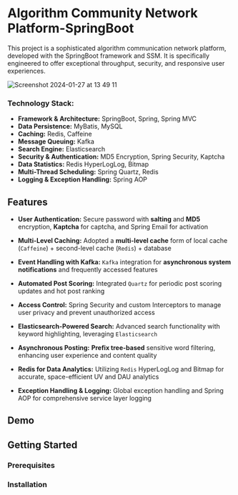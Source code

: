 # Algorithm Community Network Platform-SpringBoot

This project is a sophisticated algorithm communication network platform, developed with the SpringBoot framework and SSM. It is specifically engineered to offer exceptional throughput, security, and responsive user experiences.

![Screenshot 2024-01-27 at 13 49 11](https://github.com/Wilson-ZheLin/Algorithm-Community-Network-SpringBoot/assets/145169519/d47dd67b-44ac-4141-8de1-b43715380d34)

### Technology Stack:
* **Framework & Architecture:** SpringBoot, Spring, Spring MVC
* **Data Persistence:** MyBatis, MySQL
* **Caching:** Redis, Caffeine
* **Message Queuing:** Kafka
* **Search Engine:** Elasticsearch
* **Security & Authentication:** MD5 Encryption, Spring Security, Kaptcha
* **Data Statistics:** Redis HyperLogLog, Bitmap
* **Multi-Thread Scheduling:** Spring Quartz, Redis
* **Logging & Exception Handling:** Spring AOP

Features
--------

* **User Authentication:** Secure password with **salting** and **MD5** encryption, **Kaptcha** for captcha, and Spring Email for activation

* **Multi-Level Caching:** Adopted a **multi-level cache** form of local cache (`Caffeine`) + second-level cache (`Redis`) + database

* **Event Handling with Kafka:** `Kafka` integration for **asynchronous system notifications** and frequently accessed features

* **Automated Post Scoring:** Integrated `Quartz` for periodic post scoring updates and hot post ranking

* **Access Control:** Spring Security and custom Interceptors to manage user privacy and prevent unauthorized access

* **Elasticsearch-Powered Search:** Advanced search functionality with keyword highlighting, leveraging `Elasticsearch`

* **Asynchronous Posting:** **Prefix tree-based** sensitive word filtering, enhancing user experience and content quality

* **Redis for Data Analytics:** Utilizing `Redis` HyperLogLog and Bitmap for accurate, space-efficient UV and DAU analytics

* **Exception Handling & Logging:** Global exception handling and Spring AOP for comprehensive service layer logging

Demo
----



Getting Started
---------------

### Prerequisites


### Installation
